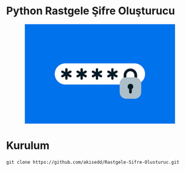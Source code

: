 # Python Rastgele Şifre Oluşturucu

<p align="center"><img src="pass.jpg" width="80%" /></p>

Kurulum
=
    git clone https://github.com/akisedd/Rastgele-Sifre-Olusturuc.git
